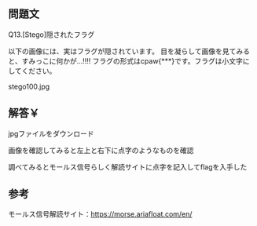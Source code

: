 ## 問題文
Q13.[Stego]隠されたフラグ

以下の画像には、実はフラグが隠されています。
目を凝らして画像を見てみると、すみっこに何かが…!!!!
フラグの形式はcpaw{***}です。フラグは小文字にしてください。

stego100.jpg

## 解答￥
jpgファイルをダウンロード

画像を確認してみると左上と右下に点字のようなものを確認

調べてみるとモールス信号らしく解読サイトに点字を記入してflagを入手した

## 参考
モールス信号解読サイト：https://morse.ariafloat.com/en/
